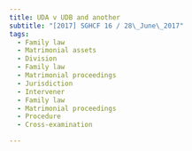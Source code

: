 ```yaml
---
title: UDA v UDB and another 
subtitle: "[2017] SGHCF 16 / 28\_June\_2017"
tags:
  - Family law
  - Matrimonial assets
  - Division
  - Family law
  - Matrimonial proceedings
  - Jurisdiction
  - Intervener
  - Family law
  - Matrimonial proceedings
  - Procedure
  - Cross-examination

---
```


